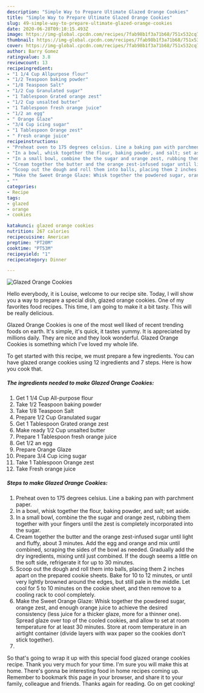 ```yaml
---
description: "Simple Way to Prepare Ultimate Glazed Orange Cookies"
title: "Simple Way to Prepare Ultimate Glazed Orange Cookies"
slug: 49-simple-way-to-prepare-ultimate-glazed-orange-cookies
date: 2020-06-28T09:10:15.493Z
image: https://img-global.cpcdn.com/recipes/7fab98b1f3a71b68/751x532cq70/glazed-orange-cookies-recipe-main-photo.jpg
thumbnail: https://img-global.cpcdn.com/recipes/7fab98b1f3a71b68/751x532cq70/glazed-orange-cookies-recipe-main-photo.jpg
cover: https://img-global.cpcdn.com/recipes/7fab98b1f3a71b68/751x532cq70/glazed-orange-cookies-recipe-main-photo.jpg
author: Barry Gomez
ratingvalue: 3.8
reviewcount: 13
recipeingredient:
- "1 1/4 Cup Allpurpose flour"
- "1/2 Teaspoon baking powder"
- "1/8 Teaspoon Salt"
- "1/2 Cup Granulated sugar"
- "1 Tablespoon Grated orange zest"
- "1/2 Cup unsalted butter"
- "1 Tablespoon fresh orange juice"
- "1/2 an egg"
- " Orange Glaze"
- "3/4 Cup icing sugar"
- "1 Tablespoon Orange zest"
- " Fresh orange juice"
recipeinstructions:
- "Preheat oven to 175 degrees celsius. Line a baking pan with parchment paper."
- "In a bowl, whisk together the flour, baking powder, and salt; set aside."
- "In a small bowl, combine the the sugar and orange zest, rubbing them together with your fingers until the zest is completely incorporated into the sugar."
- "Cream together the butter and the orange zest-infused sugar until light and fluffy, about 3 minutes. Add the egg and orange and mix until combined, scraping the sides of the bowl as needed. Gradually add the dry ingredients, mixing until just combined. If the dough seems a little on the soft side, refrigerate it for up to 30 minutes."
- "Scoop out the dough and roll them into balls, placing them 2 inches apart on the prepared cookie sheets. Bake for 10 to 12 minutes, or until very lightly browned around the edges, but still pale in the middle. Let cool for 5 to 10 minutes on the cookie sheet, and then remove to a cooling rack to cool completely."
- "Make the Sweet Orange Glaze: Whisk together the powdered sugar, orange zest, and enough orange juice to achieve the desired consistency (less juice for a thicker glaze, more for a thinner one). Spread glaze over top of the cooled cookies, and allow to set at room temperature for at least 30 minutes. Store at room temperature in an airtight container (divide layers with wax paper so the cookies don&#39;t stick together)."
- ""
categories:
- Recipe
tags:
- glazed
- orange
- cookies

katakunci: glazed orange cookies 
nutrition: 267 calories
recipecuisine: American
preptime: "PT20M"
cooktime: "PT53M"
recipeyield: "1"
recipecategory: Dinner

---
```



![Glazed Orange Cookies](https://img-global.cpcdn.com/recipes/7fab98b1f3a71b68/751x532cq70/glazed-orange-cookies-recipe-main-photo.jpg)

Hello everybody, it is Louise, welcome to our recipe site. Today, I will show you a way to prepare a special dish, glazed orange cookies. One of my favorites food recipes. This time, I am going to make it a bit tasty. This will be really delicious.

Glazed Orange Cookies is one of the most well liked of recent trending foods on earth. It's simple, it's quick, it tastes yummy. It is appreciated by millions daily. They are nice and they look wonderful. Glazed Orange Cookies is something which I've loved my whole life.




To get started with this recipe, we must prepare a few ingredients. You can have glazed orange cookies using 12 ingredients and 7 steps. Here is how you cook that.

##### The ingredients needed to make Glazed Orange Cookies:

1. Get 1 1/4 Cup All-purpose flour
1. Take 1/2 Teaspoon baking powder
1. Take 1/8 Teaspoon Salt
1. Prepare 1/2 Cup Granulated sugar
1. Get 1 Tablespoon Grated orange zest
1. Make ready 1/2 Cup unsalted butter
1. Prepare 1 Tablespoon fresh orange juice
1. Get 1/2 an egg
1. Prepare  Orange Glaze
1. Prepare 3/4 Cup icing sugar
1. Take 1 Tablespoon Orange zest
1. Take  Fresh orange juice




##### Steps to make Glazed Orange Cookies:

1. Preheat oven to 175 degrees celsius. Line a baking pan with parchment paper.
1. In a bowl, whisk together the flour, baking powder, and salt; set aside.
1. In a small bowl, combine the the sugar and orange zest, rubbing them together with your fingers until the zest is completely incorporated into the sugar.
1. Cream together the butter and the orange zest-infused sugar until light and fluffy, about 3 minutes. Add the egg and orange and mix until combined, scraping the sides of the bowl as needed. Gradually add the dry ingredients, mixing until just combined. If the dough seems a little on the soft side, refrigerate it for up to 30 minutes.
1. Scoop out the dough and roll them into balls, placing them 2 inches apart on the prepared cookie sheets. Bake for 10 to 12 minutes, or until very lightly browned around the edges, but still pale in the middle. Let cool for 5 to 10 minutes on the cookie sheet, and then remove to a cooling rack to cool completely.
1. Make the Sweet Orange Glaze: Whisk together the powdered sugar, orange zest, and enough orange juice to achieve the desired consistency (less juice for a thicker glaze, more for a thinner one). Spread glaze over top of the cooled cookies, and allow to set at room temperature for at least 30 minutes. Store at room temperature in an airtight container (divide layers with wax paper so the cookies don&#39;t stick together).
1. 




So that's going to wrap it up with this special food glazed orange cookies recipe. Thank you very much for your time. I'm sure you will make this at home. There's gonna be interesting food in home recipes coming up. Remember to bookmark this page in your browser, and share it to your family, colleague and friends. Thanks again for reading. Go on get cooking!
